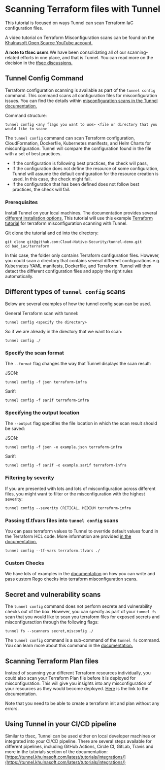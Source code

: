 # Scanning Terraform files with Tunnel

This tutorial is focused on ways Tunnel can scan Terraform IaC configuration files. 

A video tutorial on Terraform Misconfiguration scans can be found on the [Khulnasoft Open Source YouTube account.](https://youtu.be/BWp5JLXkbBc)

**A note to tfsec users** 
We have been consolidating all of our scanning-related efforts in one place, and that is Tunnel. You can read more on the decision in the [tfsec discussions.](https://github.com/khulnasoft/tfsec/discussions/1994)

## Tunnel Config Command 

Terraform configuration scanning is available as part of the `tunnel config` command. This command scans all configuration files for misconfiguration issues. You can find the details within [misconfiguration scans in the Tunnel documentation.](https://tunnel.khulnasoft.com/latest/docs/scanner/misconfiguration/) 

Command structure: 
``` 
tunnel config <any flags you want to use> <file or directory that you would like to scan> 
``` 

The `tunnel config` command can scan Terraform configuration, CloudFormation, Dockerfile, Kubernetes manifests, and Helm Charts for misconfiguration. Tunnel will compare the configuration found in the file with a set of best practices.  

- If the configuration is following best practices, the check will pass,  
- If the configuration does not define the resource of some configuration, Tunnel will assume the default configuration for the resource creation is used. In this case, the check might fail.
- If the configuration that has been defined does not follow best practices, the check will fail.  

### Prerequisites 
Install Tunnel on your local machines. The documentation provides several [different installation options.](https://tunnel.khulnasoft.com/latest/getting-started/installation/) 
This tutorial will use this example [Terraform tutorial](https://github.com/Cloud-Native-Security/tunnel-demo/tree/main/bad_iac/terraform) for terraform misconfiguration scanning with Tunnel. 

Git clone the tutorial and cd into the directory: 
``` 
git clone git@github.com:Cloud-Native-Security/tunnel-demo.git
cd bad_iac/terraform
``` 
In this case, the folder only contains Terraform configuration files. However, you could scan a directory that contains several different configurations e.g. Kubernetes YAML manifests, Dockerfile, and Terraform. Tunnel will then detect the different configuration files and apply the right rules automatically. 

## Different types of `tunnel config` scans 

Below are several examples of how the tunnel config scan can be used. 

General Terraform scan with tunnel: 
``` 
tunnel config <specify the directory> 
``` 

So if we are already in the directory that we want to scan: 
``` 
tunnel config ./ 
``` 
### Specify the scan format 
The `--format` flag changes the way that Tunnel displays the scan result: 

JSON: 
```
tunnel config -f json terraform-infra 
``` 

Sarif: 
``` 
tunnel config -f sarif terraform-infra 
``` 

### Specifying the output location 

The `--output` flag specifies the file location in which the scan result should be saved: 

JSON: 
``` 
tunnel config -f json -o example.json terraform-infra 
``` 

Sarif: 
``` 
tunnel config -f sarif -o example.sarif terraform-infra 
``` 

### Filtering by severity 

If you are presented with lots and lots of misconfiguration across different files, you might want to filter or the misconfiguration with the highest severity: 

``` 
tunnel config --severity CRITICAL, MEDIUM terraform-infra 
``` 

### Passing tf.tfvars files into `tunnel config` scans 

You can pass terraform values to Tunnel to override default values found in the Terraform HCL code. More information are provided [in the documentation.](https://tunnel.khulnasoft.com/latest/docs/coverage/iac/terraform/#value-overrides) 

``` 
tunnel config --tf-vars terraform.tfvars ./
``` 
### Custom Checks 

We have lots of examples in the [documentation](https://tunnel.khulnasoft.com/latest/docs/scanner/misconfiguration/custom/) on how you can write and pass custom Rego checks into terraform misconfiguration scans. 

## Secret and vulnerability scans

The `tunnel config` command does not perform secrete and vulnerability checks out of the box. However, you can specify as part of your `tunnel fs` scan that you would like to scan you terraform files for exposed secrets and misconfiguraction through the following flags: 

```
tunnel fs --scanners secret,misconfig ./
```

The `tunnel config` command is a sub-command of the `tunnel fs` command. You can learn more about this command in the [documentation.](https://tunnel.khulnasoft.com/latest/docs/target/filesystem/) 

## Scanning Terraform Plan files

Instead of scanning your different Terraform resources individually, you could also scan your Terraform Plan file before it is deployed for misconfiguration. This will give you insights into any misconfiguration of your resources as they would become deployed. [Here](https://tunnel.khulnasoft.com/latest/docs/coverage/iac/terraform/#terraform) is the link to the documentation.

Note that you need to be able to create a terraform init and plan without any errors. 

## Using Tunnel in your CI/CD pipeline 
Similar to tfsec, Tunnel can be used either on local developer machines or integrated into your CI/CD pipeline. There are several steps available for different pipelines, including GitHub Actions, Circle CI, GitLab, Travis and more in the tutorials section of the documentation: [https://tunnel.khulnasoft.com/latest/tutorials/integrations/](https://tunnel.khulnasoft.com/latest/tutorials/integrations/) 

 